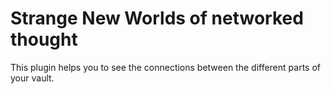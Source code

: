 # Strange New Worlds of networked thought
This plugin helps you to see the connections between the different parts of your vault.